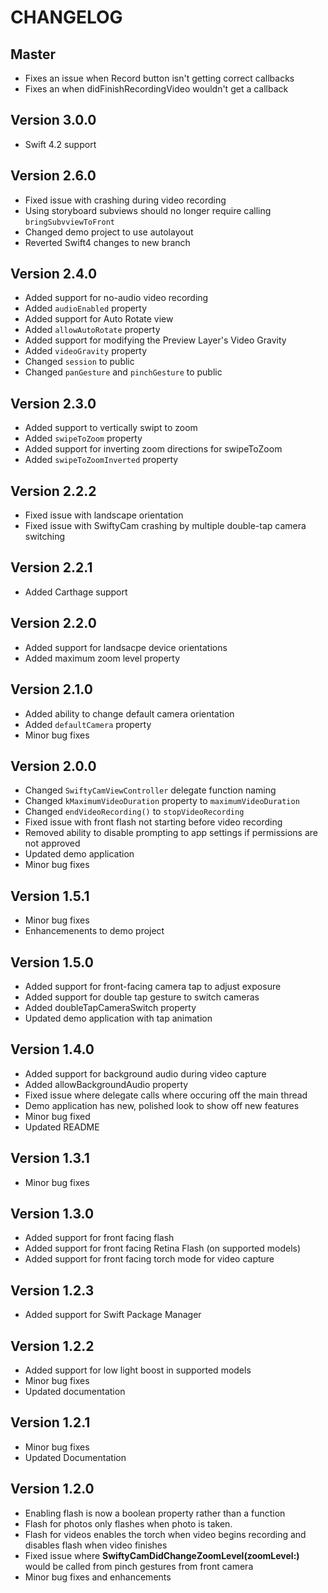 # CHANGELOG

## Master
- Fixes an issue when Record button isn't getting correct callbacks
- Fixes an when didFinishRecordingVideo wouldn't get a callback

## Version 3.0.0
- Swift 4.2 support

## Version 2.6.0
- Fixed issue with crashing during video recording
- Using storyboard subviews should no longer require calling `bringSubvviewToFront`
- Changed demo project to use autolayout
- Reverted Swift4 changes to new branch

## Version 2.4.0
- Added support for no-audio video recording
- Added `audioEnabled` property
- Added support for Auto Rotate view
- Added `allowAutoRotate` property
- Added support for modifying the Preview Layer's Video Gravity
- Added `videoGravity` property
- Changed `session` to public
- Changed `panGesture` and `pinchGesture` to public

## Version 2.3.0
- Added support to vertically swipt to zoom
- Added ```swipeToZoom``` property
- Added support for inverting zoom directions for swipeToZoom
- Added ```swipeToZoomInverted``` property

## Version 2.2.2
- Fixed issue with landscape orientation 
- Fixed issue with SwiftyCam crashing by multiple double-tap camera switching

## Version 2.2.1
- Added Carthage support

## Version 2.2.0
- Added support for landsacpe device orientations
- Added maximum zoom level property

## Version 2.1.0
- Added ability to change default camera orientation
- Added `defaultCamera` property
- Minor bug fixes

## Version 2.0.0
- Changed `SwiftyCamViewController` delegate function naming
- Changed `kMaximumVideoDuration` property to `maximumVideoDuration`
- Changed `endVideoRecording()` to `stopVideoRecording`
- Fixed issue with front flash not starting before video recording
- Removed ability to disable prompting to app settings if permissions are not approved
- Updated demo application
- Minor bug fixes

## Version 1.5.1
- Minor bug fixes
- Enhancemenents to demo project

## Version 1.5.0
- Added support for front-facing camera tap to adjust exposure
- Added support for double tap gesture to switch cameras
- Added doubleTapCameraSwitch property
- Updated demo application with tap animation

## Version 1.4.0
- Added support for background audio during video capture
- Added allowBackgroundAudio property
- Fixed issue where delegate calls where occuring off the main thread
- Demo application has new, polished look to show off new features
- Minor bug fixed
- Updated README

## Version 1.3.1
- Minor bug fixes

## Version 1.3.0
- Added support for front facing flash
- Added support for front facing Retina Flash (on supported models)
- Added support for front facing torch mode for video capture

## Version 1.2.3
- Added support for Swift Package Manager

## Version 1.2.2
- Added support for low light boost in supported models
- Minor bug fixes
- Updated documentation

## Version 1.2.1
- Minor bug fixes
- Updated Documentation

## Version 1.2.0

- Enabling flash is now a boolean property rather than a function
- Flash for photos only flashes when photo is taken.
- Flash for videos enables the torch when video begins recording and disables flash when video finishes
- Fixed issue where **SwiftyCamDidChangeZoomLevel(zoomLevel:)** would be called from pinch gestures from front camera
- Minor bug fixes and enhancements
